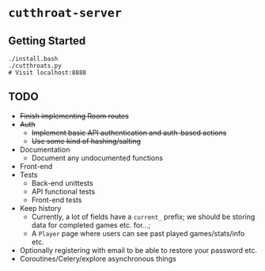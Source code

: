 `cutthroat-server`
================

## Getting Started
    ./install.bash
    ./cutthroats.py
    # Visit localhost:8888

## TODO

* ~~Finish implementing Room routes~~
* ~~Auth~~
    * ~~Implement basic API authentication and auth-based actions~~ 
    * ~~Use some kind of hashing/salting~~
* Documentation
    * Document any undocumented functions
* Front-end
* Tests
    * Back-end unittests
    * API functional tests
    * Front-end tests
* Keep history
    * Currently, a lot of fields have a `current_` prefix; we should be storing data for completed games etc. for...;
    * A `Player` page where users can see past played games/stats/info etc.
* Optionally registering with email to be able to restore your password etc.
* Coroutines/Celery/explore asynchronous things
